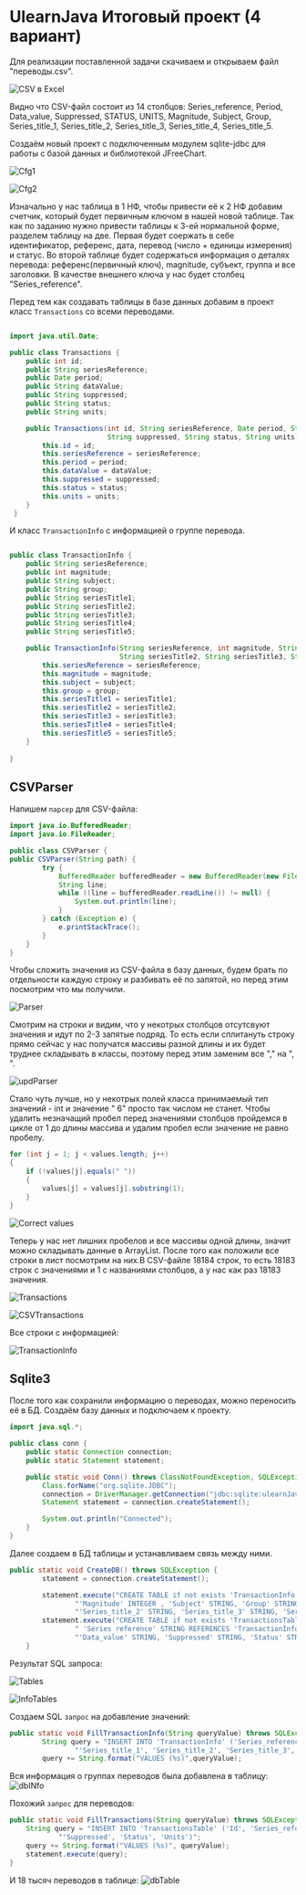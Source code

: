 # UlearnJava Итоговый проект (4 вариант)

Для реализации поставленной задачи скачиваем и открываем файл "переводы.csv".

![CSV в Excel](https://github.com/Miarel/UlearnJavaFinalProject/blob/main/Screenshots/CSV-file.png)

Видно что CSV-файл состоит из 14 столбцов: Series_reference, Period, Data_value, Suppressed, STATUS, UNITS, Magnitude, Subject, Group, Series_title_1, Series_title_2, Series_title_3, Series_title_4, Series_title_5.

Создаём новый проект с подключенным модулем sqlite-jdbc для работы с базой данных и библиотекой JFreeChart.

![Cfg1](https://github.com/Miarel/UlearnJavaFinalProject/blob/main/Screenshots/Cfg1.png)

![Cfg2](https://github.com/Miarel/UlearnJavaFinalProject/blob/main/Screenshots/Cfg2.png)

Изначально у нас таблица в 1 НФ, чтобы привести её к 2 НФ добавим счетчик, который будет первичным ключом в нашей новой таблице. Так как по заданию нужно привести таблицы к 3-ей нормальной форме, разделем таблицу на две. Первая будет соержать в себе идентификатор, референс, дата, перевод (число + единицы измерения) и статус. Во второй таблице будет содержаться информация о деталях перевода: референс(первичный ключ), magnitude, субъект, группа и все заголовки. В качестве внешнего ключа у нас будет столбец "Series_reference".

Перед тем как создавать таблицы в базе данных добавим в проект класс `Transactions` со всеми переводами.

```java

import java.util.Date;

public class Transactions {
    public int id;
    public String seriesReference;
    public Date period;
    public String dataValue;
    public String suppressed;
    public String status;
    public String units;

    public Transactions(int id, String seriesReference, Date period, String dataValue,
                        String suppressed, String status, String units) {
        this.id = id;
        this.seriesReference = seriesReference;
        this.period = period;
        this.dataValue = dataValue;
        this.suppressed = suppressed;
        this.status = status;
        this.units = units;
    }
 }
```
И класс `TransactionInfo` с информацией о группе перевода.

```java

public class TransactionInfo {
    public String seriesReference;
    public int magnitude;
    public String subject;
    public String group;
    public String seriesTitle1;
    public String seriesTitle2;
    public String seriesTitle3;
    public String seriesTitle4;
    public String seriesTitle5;

    public TransactionInfo(String seriesReference, int magnitude, String subject, String group, String seriesTitle1,
                           String seriesTitle2, String seriesTitle3, String seriesTitle4, String seriesTitle5) {
        this.seriesReference = seriesReference;
        this.magnitude = magnitude;
        this.subject = subject;
        this.group = group;
        this.seriesTitle1 = seriesTitle1;
        this.seriesTitle2 = seriesTitle2;
        this.seriesTitle3 = seriesTitle3;
        this.seriesTitle4 = seriesTitle4;
        this.seriesTitle5 = seriesTitle5;
    }
    
}
```

## CSVParser
Напишем `парсер` для CSV-файла:
```java
import java.io.BufferedReader;
import java.io.FileReader;

public class CSVParser {
public CSVParser(String path) {
        try {
            BufferedReader bufferedReader = new BufferedReader(new FileReader(path));
            String line;
            while ((line = bufferedReader.readLine()) != null) {
                System.out.println(line);
            }
        } catch (Exception e) {
            e.printStackTrace();
        }
    }
}
```
Чтобы сложить значения из CSV-файла в базу данных, будем брать по отдельности каждую строку и разбивать её по запятой, но перед этим посмотрим что мы получили.

![Parser](https://github.com/Miarel/UlearnJavaFinalProject/blob/main/Screenshots/Parser.png)

Смотрим на строки и видим, что у некотрых столбцов отсутсвуют значения и идут по 2-3 запятые подряд. То есть если сплитануть строку прямо сейчас у нас получатся массивы разной длины и их будет труднее складывать в классы, поэтому перед этим заменим все "," на ", ".

![updParser](https://github.com/Miarel/UlearnJavaFinalProject/blob/main/Screenshots/updParser.png)

Стало чуть лучше, но у некотрых полей класса принимаемый тип значений - int и значение " 6" просто так числом не станет. Чтобы удалить незначащий пробел перед значениями столбцов пройдемся в цикле от 1 до длины массива и удалим пробел если значение не равно пробелу.

```java
for (int j = 1; j < values.length; j++) 
{
    if (!values[j].equals(" ")) 
    {
        values[j] = values[j].substring(1);
    }
}
```

![Correct values](https://github.com/Miarel/UlearnJavaFinalProject/blob/main/Screenshots/CorrectValues.png)

Теперь у нас нет лишних пробелов и все массивы одной длины, значит можно складывать данные в ArrayList.
После того как положили все строки в лист посмотрим на них.В CSV-файле 18184 строк, то есть 18183 строк с значениями и 1 с названиями столбцов, а у нас как раз 18183 значения.

![Transactions](https://github.com/Miarel/UlearnJavaFinalProject/blob/main/Screenshots/Transactions.png)

![CSVTransactions](https://github.com/Miarel/UlearnJavaFinalProject/blob/main/Screenshots/CSVTransactions.png)

Все строки с информацией:

![TransactionInfo](https://github.com/Miarel/UlearnJavaFinalProject/blob/main/Screenshots/TransactionInfo.png)

## Sqlite3

После того как сохранили информацию о переводах, можно переносить её в БД. Создаём базу данных и подключаем к проекту.

```java
import java.sql.*;

public class conn {
    public static Connection connection;
    public static Statement statement;

    public static void Conn() throws ClassNotFoundException, SQLException {
        Class.forName("org.sqlite.JDBC");
        connection = DriverManager.getConnection("jdbc:sqlite:ulearnJava.db");
        Statement statement = connection.createStatement();

        System.out.println("Connected");
    }
}
```

Далее создаем в БД таблицы и устанавливаем связь между ними.

```java
public static void CreateDB() throws SQLException {
        statement = connection.createStatement();

        statement.execute("CREATE TABLE if not exists 'TransactionInfo' ( 'Series_reference' STRING  PRIMARY KEY," +
                "'Magnitude' INTEGER , 'Subject' STRING, 'Group' STRING, 'Series_title_1' STRING," +
                "'Series_title_2' STRING, 'Series_title_3' STRING, 'Series_title_4' STRING, 'Series_title_5' STRING);");
        statement.execute("CREATE TABLE if not exists 'TransactionsTable' ('Id' INTEGER PRIMARY KEY," +
                " 'Series reference' STRING REFERENCES 'TransactionInfo' (Series_reference), 'Period' DATE," +
                "'Data_value' STRING, 'Suppressed' STRING, 'Status' STRING, 'Units' STRING );");
    }
```

Результат SQL запроса:

![Tables](https://github.com/Miarel/UlearnJavaFinalProject/blob/main/Screenshots/TransactionTable.png)

![InfoTables](https://github.com/Miarel/UlearnJavaFinalProject/blob/main/Screenshots/TransactionInfoTable.png)

Создаем SQL `запрос` на добавление значений:

```java
public static void FillTransactionInfo(String queryValue) throws SQLException {
        String query = "INSERT INTO 'TransactionInfo' ('Series_reference', 'Magnitude', 'Subject', 'Group', " +
                "'Series_title_1', 'Series_title_2', 'Series_title_3', 'Series_title_4', 'Series_title_5')";
        query += String.format("VALUES (%s)",queryValue);
```

Вся информация о группах переводов была добавлена в таблицу:
![dbINfo](https://github.com/Miarel/UlearnJavaFinalProject/blob/main/Screenshots/FillInfo.png)

Похожий `запрос` для переводов:
```java
public static void FillTransactions(String queryValue) throws SQLException {
    String query = "INSERT INTO 'TransactionsTable' ('Id', 'Series_reference', 'Period', 'Data_value', " +
            "'Suppressed', 'Status', 'Units')";
    query += String.format("VALUES (%s)", queryValue);
    statement.execute(query);
}
```

И 18 тысяч переводов в таблице:
![dbTable](https://github.com/Miarel/UlearnJavaFinalProject/blob/main/Screenshots/FillTable.png)
